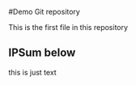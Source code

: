 #Demo Git repository

This is the first file in this repository 

## IPSum below

this is just text
